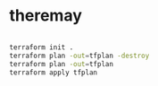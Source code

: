 # theremay

```bash

terraform init .
terraform plan -out=tfplan -destroy
terraform plan -out=tfplan
terraform apply tfplan
